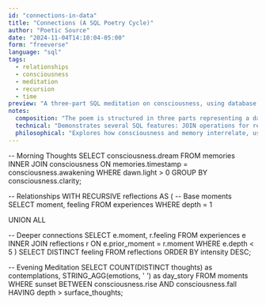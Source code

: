 ```yaml
---
id: "connections-in-data"
title: "Connections (A SQL Poetry Cycle)"
author: "Poetic Source"
date: "2024-11-04T14:10:04-05:00"
form: "freeverse"
language: "sql"
tags: 
  - relationships
  - consciousness
  - meditation
  - recursion 
  - time
preview: "A three-part SQL meditation on consciousness, using database operations to explore the relationship between memory, experience, and reflection"
notes:
  composition: "The poem is structured in three parts representing a day's journey: morning awareness, midday connections, and evening reflection. Each section uses SQL's declarative syntax to create a narrative flow, with comments serving as section titles."
  technical: "Demonstrates several SQL features: JOIN operations for relationships, recursive CTEs for depth exploration, aggregation functions for gathering experiences, and window functions for temporal progression. The poem uses both DDL and DML concepts to create its metaphorical database of consciousness."
  philosophical: "Explores how consciousness and memory interrelate, using database relationships as a metaphor for human connections. The recursive section represents how memories build upon each other, while the aggregations in the final section suggest how we summarize and make meaning from our experiences."
---
```

-- Morning Thoughts
SELECT consciousness.dream
FROM memories
INNER JOIN consciousness 
  ON memories.timestamp = consciousness.awakening
WHERE dawn.light > 0
GROUP BY consciousness.clarity;

-- Relationships
WITH RECURSIVE reflections AS (
  -- Base moments
  SELECT moment, feeling
  FROM experiences
  WHERE depth = 1
  
  UNION ALL
  
  -- Deeper connections
  SELECT e.moment, r.feeling
  FROM experiences e
  INNER JOIN reflections r
    ON e.prior_moment = r.moment
  WHERE e.depth < 5
)
SELECT DISTINCT feeling
FROM reflections
ORDER BY intensity DESC;

-- Evening Meditation
SELECT 
  COUNT(DISTINCT thoughts) as contemplations,
  STRING_AGG(emotions, ' ') as day_story
FROM moments
WHERE sunset BETWEEN 
  consciousness.rise 
  AND consciousness.fall
HAVING depth > surface_thoughts;